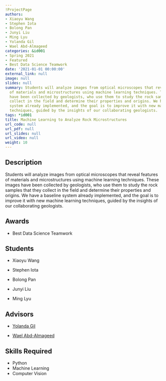 ```yaml
---
!ProjectPage
authors:
- Xiaoyu Wang
- Stephen Iota
- Bolong Pan
- Junyi Liu
- Ming Lyu
- Yolanda Gil
- Wael Abd-Almageed
categories: &id001
- Spring 2021
- Featured
- Best Data Science Teamwork
date: '2021-01-01 00:00:00'
external_link: null
image: null
slides: null
summary: Students will analyze images from optical microscopes that reveal features
  of materials and microstructures using machine learning techniques. These images
  have been collected by geologists, who use them to study the rock samples that they
  collect in the field and determine their properties and origins. We have a baseline
  system already implemented, and the goal is to improve it with new machine learning
  techniques, guided by the insights of our collaborating geologists.
tags: *id001
title: Machine Learning to Analyze Rock Microstructures
url_code: null
url_pdf: null
url_slides: null
url_video: null
weight: 10
---
```

## Description

Students will analyze images from optical microscopes that reveal features of materials and microstructures using machine learning techniques. These images have been collected by geologists, who use them to study the rock samples that they collect in the field and determine their properties and origins. We have a baseline system already implemented, and the goal is to improve it with new machine learning techniques, guided by the insights of our collaborating geologists.



## Awards
* Best Data Science Teamwork





## Students

* Xiaoyu Wang

* Stephen Iota

* Bolong Pan

* Junyi Liu

* Ming Lyu

## Advisors

* [Yolanda Gil](../../../author/yolanda-gil)

* [Wael Abd-Almageed](../../../author/wael-abdalmageed)

## Skills Required


* Python
* Machine Learning
* Computer Vision